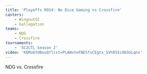 ```yaml
---
title: 'Playoffs RO14: No Dice Gaming vs Crossfire'
casters:
    - WingnutSC
    - Gallagation
teams:
    - NDG
    - Crossfire
tournaments:
    - 'SC2CTL Season 2'
video: 'K6Mo6YdBouQ?list=PLAWvVvFNESfsCEgtx_SVh8SIcO6SULqns'
---
```

NDG vs. Crossfire